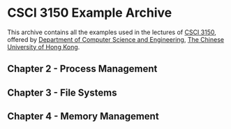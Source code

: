 # CSCI 3150 Example Archive

This archive contains all the examples used in the lectures of [CSCI 3150](http://course.cse.cuhk.edu.hk/~csci3150), offered by [Department of Computer Science and Engineering](http://www.cse.cuhk.edu.hk), [The Chinese University of Hong Kong](http://www.cuhk.edu.hk).

## Chapter 2 - Process Management

## Chapter 3 - File Systems

## Chapter 4 - Memory Management
